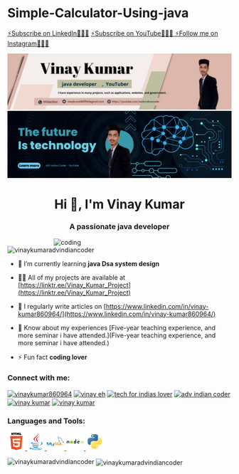 # Simple-Calculator-Using-java

<a class="libutton" href="https://www.linkedin.com/build-relation/newsletter-follow?entityUrn=7048697898070409216" target="_blank">⚡Subscribe on LinkedIn🌱🌱🌱</a>
<a class="libutton" href="https://www.bing.com/ck/a?!&&p=cb74efed28b39ffcJmltdHM9MTY4MDQ4MDAwMCZpZ3VpZD0wMWFiYTk0My0wNjg5LTY3OTctMTljMy1iYjUxMDc3ZTY2NTUmaW5zaWQ9NTE4Ng&ptn=3&hsh=3&fclid=01aba943-0689-6797-19c3-bb51077e6655&psq=adv+indian+coder&u=a1aHR0cHM6Ly93d3cueW91dHViZS5jb20vY2hhbm5lbC9VQzBrbzFlRDNTWFR2dUJKZkpIT1F1VVEvdmlkZW9z&ntb=1" target="_blank">⚡Subscribe on YouTube🌱🌱🌱
</a>
<a class="libutton" href="https://www.instagram.com/tech_for_indias_lover/?igshid=ZDdkNTZiNTM%3D" target="_blank">⚡Follow me on Instagram🌱🌱🌱
</a>









![logo](https://github.com/ADVindiancoder/ADVindiancoder/blob/main/my%20babby.png)
![logo](https://github.com/ADVindiancoder/ADVindiancoder/blob/main/Yellow%20Corporate%20LinkedIn%20Banner.png)
<h1 align="center">Hi 👋, I'm Vinay Kumar</h1>
<h3 align="center">A passionate java developer</h3>
<img align="right"alt="coding"width="400"src=https://www.google.com/url?sa=i&url=https%3A%2F%2Ftenor.com%2Fview%2Fcoding-gif-24625099&psig=AOvVaw3I6vgj1Wz-wz5Ivv3VJU4e&ust=1679228401298000&source=images&cd=vfe&ved=0CA8QjRxqFwoTCLi-wei65f0CFQAAAAAdAAAAABAx>

<p align="left"> <img src="https://komarev.com/ghpvc/?username=vinaykumaradvindiancoder&label=Profile%20views&color=0e75b6&style=flat" alt="vinaykumaradvindiancoder" /> </p>

- 🌱 I’m currently learning **java Dsa system design**

- 👨‍💻 All of my projects are available at [https://linktr.ee/Vinay_Kumar_Project](https://linktr.ee/Vinay_Kumar_Project)

- 📝 I regularly write articles on [https://www.linkedin.com/in/vinay-kumar860964/](https://www.linkedin.com/in/vinay-kumar860964/)

- 📄 Know about my experiences [Five-year teaching experience, and more seminar i have attended.](Five-year teaching experience, and more seminar i have attended.)

- ⚡ Fun fact **coding lover**

<h3 align="left">Connect with me:</h3>
<p align="left">
<a href="https://linkedin.com/in/vinaykumar860964" target="blank"><img align="center" src="https://raw.githubusercontent.com/rahuldkjain/github-profile-readme-generator/master/src/images/icons/Social/linked-in-alt.svg" alt="vinaykumar860964" height="30" width="40" /></a>
<a href="https://fb.com/vinay eh" target="blank"><img align="center" src="https://raw.githubusercontent.com/rahuldkjain/github-profile-readme-generator/master/src/images/icons/Social/facebook.svg" alt="vinay eh" height="30" width="40" /></a>
<a href="https://instagram.com/tech for indias lover" target="blank"><img align="center" src="https://raw.githubusercontent.com/rahuldkjain/github-profile-readme-generator/master/src/images/icons/Social/instagram.svg" alt="tech for indias lover" height="30" width="40" /></a>
<a href="https://www.youtube.com/c/adv indian coder" target="blank"><img align="center" src="https://raw.githubusercontent.com/rahuldkjain/github-profile-readme-generator/master/src/images/icons/Social/youtube.svg" alt="adv indian coder" height="30" width="40" /></a>
<a href="https://www.hackerrank.com/vinay kumar" target="blank"><img align="center" src="https://raw.githubusercontent.com/rahuldkjain/github-profile-readme-generator/master/src/images/icons/Social/hackerrank.svg" alt="vinay kumar" height="30" width="40" /></a>
<a href="https://www.leetcode.com/vinay kumar" target="blank"><img align="center" src="https://raw.githubusercontent.com/rahuldkjain/github-profile-readme-generator/master/src/images/icons/Social/leet-code.svg" alt="vinay kumar" height="30" width="40" /></a>
</p>

<h3 align="left">Languages and Tools:</h3>
<p align="left"> <a href="https://www.w3.org/html/" target="_blank" rel="noreferrer"> <img src="https://raw.githubusercontent.com/devicons/devicon/master/icons/html5/html5-original-wordmark.svg" alt="html5" width="40" height="40"/> </a> <a href="https://www.java.com" target="_blank" rel="noreferrer"> <img src="https://raw.githubusercontent.com/devicons/devicon/master/icons/java/java-original.svg" alt="java" width="40" height="40"/> </a> <a href="https://www.mysql.com/" target="_blank" rel="noreferrer"> <img src="https://raw.githubusercontent.com/devicons/devicon/master/icons/mysql/mysql-original-wordmark.svg" alt="mysql" width="40" height="40"/> </a> <a href="https://nodejs.org" target="_blank" rel="noreferrer"> <img src="https://raw.githubusercontent.com/devicons/devicon/master/icons/nodejs/nodejs-original-wordmark.svg" alt="nodejs" width="40" height="40"/> </a> <a href="https://www.python.org" target="_blank" rel="noreferrer"> <img src="https://raw.githubusercontent.com/devicons/devicon/master/icons/python/python-original.svg" alt="python" width="40" height="40"/> </a> </p>

<p><img align="left" src="https://github-readme-stats.vercel.app/api/top-langs?username=vinaykumaradvindiancoder&show_icons=true&locale=en&layout=compact" alt="vinaykumaradvindiancoder" /></p>

<p>&nbsp;<img align="center" src="https://github-readme-stats.vercel.app/api?username=vinaykumaradvindiancoder&show_icons=true&locale=en" alt="vinaykumaradvindiancoder" /></p>

